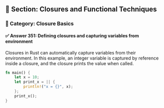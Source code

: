 ## 📘 Section: Closures and Functional Techniques  
### 🔹 Category: Closure Basics  
#### ✅ Answer 351: Defining closures and capturing variables from environment

Closures in Rust can automatically capture variables from their environment. In this example, an integer variable is captured by reference inside a closure, and the closure prints the value when called.

```rust
fn main() {
    let x = 10;
    let print_x = || {
        println!("x = {}", x);
    };
    print_x();
}
```
